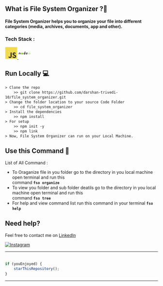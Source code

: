## What is File System Organizer ?🤔

#### File System Organizer helps you to organize your file into different categories (media, archives, documents, app and other).
 

<h3 align="left">Tech Stack :</h3>
<p align="left"> <a href="https://developer.mozilla.org/en-US/docs/Web/JavaScript" target="_blank" rel="noreferrer"> <img src="https://raw.githubusercontent.com/devicons/devicon/master/icons/javascript/javascript-original.svg" alt="javascript" width="40" height="40"/> </a> <a href="https://nodejs.org" target="_blank" rel="noreferrer"> <img src="https://raw.githubusercontent.com/devicons/devicon/master/icons/nodejs/nodejs-original-wordmark.svg" alt="nodejs" width="40" height="40"/> </a> </p>

 

## Run Locally 💻

```
> Clone the repo
    >> git clone https://github.com/darshan-trivedi-10/file_system_organizer.git
> Change the folder location to your source Code Folder
    >> cd file_system_organizer
> Install the dependencies
    >> npm install
> For setup 
    >> npm init -y
    >> npm link
> Now, File System Organizer can run on your Local Machine.
```

## Use this Command 🤖
List of All Command : 
- To Oraganize file in you folder go to the directory in you local machine open terminal and run this </br>command **`fso organize`**
- To view you folder and sub folder deatils go to the directory in you local machine open terminal and run this </br> command **`fso tree`**
- For help and view command list run this command in your terminal **`fso help`**


## Need help?

Feel free to contact me on [LinkedIn](https://www.linkedin.com/in/darshan-trivedi-a6828b1ba/) 

[![Instagram](https://img.shields.io/badge/Instagram-follow-purple.svg?logo=instagram&logoColor=white)](https://www.instagram.com/d_b_t_03/)

---------

```javascript

if (youEnjoyed) {
    starThisRepository();
}

```

-----------



















